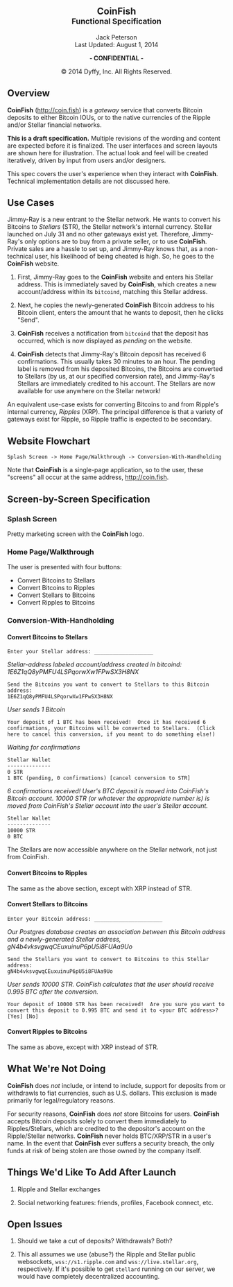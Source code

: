 <center><h2>CoinFish<br /><small>Functional Specification</small></h2>

Jack Peterson<br />
Last Updated: August 1, 2014

**- CONFIDENTIAL -**

&copy; 2014 Dyffy, Inc.  All Rights Reserved.</center>

## Overview

**CoinFish** (<http://coin.fish>) is a *gateway* service that converts Bitcoin deposits to either Bitcoin IOUs, or to the native currencies of the Ripple and/or Stellar financial networks.

**This is a draft specification.**  Multiple revisions of the wording and content are expected before it is finalized.  The user interfaces and screen layouts are shown here for illustration.  The actual look and feel will be created iteratively, driven by input from users and/or designers.

This spec covers the user's experience when they interact with **CoinFish**.  Technical implementation details are not discussed here.

## Use Cases

Jimmy-Ray is a new entrant to the Stellar network.  He wants to convert his Bitcoins to *Stellars* (STR), the Stellar network's internal currency.  Stellar launched on July 31 and no other gateways exist yet.  Therefore, Jimmy-Ray's only options are to buy from a private seller, or to use **CoinFish**.  Private sales are a hassle to set up, and Jimmy-Ray knows that, as a non-technical user, his likelihood of being cheated is high.  So, he goes to the **CoinFish** website.

1. First, Jimmy-Ray goes to the **CoinFish** website and enters his Stellar address.  This is immediately saved by **CoinFish**, which creates a new account/address within its `bitcoind`, matching this Stellar address.

2. Next, he copies the newly-generated **CoinFish** Bitcoin address to his Bitcoin client, enters the amount that he wants to deposit, then he clicks "Send".

3. **CoinFish** receives a notification from `bitcoind` that the deposit has occurred, which is now displayed as *pending* on the website.

4. **CoinFish** detects that Jimmy-Ray's Bitcoin deposit has received 6 confirmations.  This usually takes 30 minutes to an hour.  The pending label is removed from his deposited Bitcoins, the Bitcoins are converted to Stellars (by us, at our specified conversion rate), and Jimmy-Ray's Stellars are immediately credited to his account.  The Stellars are now available for use anywhere on the Stellar network!

An equivalent use-case exists for converting Bitcoins to and from Ripple's internal currency, *Ripples* (XRP).  The principal difference is that a variety of gateways exist for Ripple, so Ripple traffic is expected to be secondary.

## Website Flowchart

    Splash Screen -> Home Page/Walkthrough -> Conversion-With-Handholding

Note that **CoinFish** is a single-page application, so to the user, these "screens" all occur at the same address, <http://coin.fish>.

## Screen-by-Screen Specification

### Splash Screen

Pretty marketing screen with the **CoinFish** logo.

### Home Page/Walkthrough

The user is presented with four buttons:

- Convert Bitcoins to Stellars
- Convert Bitcoins to Ripples
- Convert Stellars to Bitcoins
- Convert Ripples to Bitcoins

### Conversion-With-Handholding

#### Convert Bitcoins to Stellars

    Enter your Stellar address: ___________________

*Stellar-address labeled account/address created in bitcoind: 1E6Z1qQ8yPMFU4LSPqorwXw1FPwSX3H8NX*

    Send the Bitcoins you want to convert to Stellars to this Bitcoin address:
    1E6Z1qQ8yPMFU4LSPqorwXw1FPwSX3H8NX

*User sends 1 Bitcoin*

    Your deposit of 1 BTC has been received!  Once it has received 6 confirmations, your Bitcoins will be converted to Stellars.  (Click here to cancel this conversion, if you meant to do something else!)

*Waiting for confirmations*

    Stellar Wallet
    --------------
    0 STR
    1 BTC (pending, 0 confirmations) [cancel conversion to STR]

*6 confirmations received!  User's BTC deposit is moved into CoinFish's Bitcoin account.  10000 STR (or whatever the appropriate number is) is moved from CoinFish's Stellar account into the user's Stellar account.*

    Stellar Wallet
    --------------
    10000 STR
    0 BTC

The Stellars are now accessible anywhere on the Stellar network, not just from CoinFish.

#### Convert Bitcoins to Ripples

The same as the above section, except with XRP instead of STR.

#### Convert Stellars to Bitcoins

    Enter your Bitcoin address: ______________________

*Our Postgres database creates an association between this Bitcoin address and a newly-generated Stellar address, gN4b4vksvgwqCEuxuinuP6pU5i8FUAa9Uo*

    Send the Stellars you want to convert to Bitcoins to this Stellar address:
    gN4b4vksvgwqCEuxuinuP6pU5i8FUAa9Uo

*User sends 10000 STR.  CoinFish calculates that the user should receive 0.995 BTC after the conversion.*

    Your deposit of 10000 STR has been received!  Are you sure you want to convert this deposit to 0.995 BTC and send it to <your BTC address>?
    [Yes] [No]

#### Convert Ripples to Bitcoins

The same as above, except with XRP instead of STR.

## What We're Not Doing

**CoinFish** does *not* include, or intend to include, support for deposits from or withdrawls to fiat currencies, such as U.S. dollars.  This exclusion is made primarily for legal/regulatory reasons.

For security reasons, **CoinFish** does *not* store Bitcoins for users.  **CoinFish** accepts Bitcoin deposits solely to convert them immediately to Ripples/Stellars, which are credited to the depositor's account on the Ripple/Stellar networks.  **CoinFish** never holds BTC/XRP/STR in a user's name.  In the event that **CoinFish** ever suffers a security breach, the only funds at risk of being stolen are those owned by the company itself.

## Things We'd Like To Add After Launch

1. Ripple and Stellar exchanges

2. Social networking features: friends, profiles, Facebook connect, etc.

## Open Issues

1. Should we take a cut of deposits?  Withdrawals?  Both?

2. This all assumes we use (abuse?) the Ripple and Stellar public websockets, `wss://s1.ripple.com` and `wss://live.stellar.org`, respectively. If it's possible to get `stellard` running on our server, we would have completely decentralized accounting.
